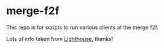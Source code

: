 # merge-f2f
This repo is for scripts to run various clients at the merge f2f.

Lots of info taken from [Lighthouse](https://github.com/sigp/lighthouse-merge-f2f), thanks!

